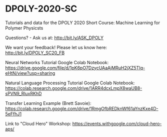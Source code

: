 # DPOLY-2020-SC
Tutorials and data for the DPOLY 2020 Short Course: Machine Learning for Polymer Physicsts

Questions? - Ask us at: http://bit.ly/ASK_DPOLY

We want your feedback! Please let us know here: http://bit.ly/DPOLY_SC20_FB

Neural Networks Tutorial Google Colab Notebook: https://drive.google.com/file/d/1pK6pO7DzycUAaAjMRuH2jXZ5TIq-eHtN/view?usp=sharing

Natural Language Processing Tutorial Google Colab Notebook: https://colab.research.google.com/drive/1ARR4dcxLmpX8waUB8-sPVN9_RluxRKhD

Transfer Learning Example (Brett Savoie): https://colab.research.google.com/drive/1RmgOfbREDknWf61aYnzKxe4D-5eFfhJ1

Link to "Cloud Hero" Workshop: https://events.withgoogle.com/cloud-hero-aps/
